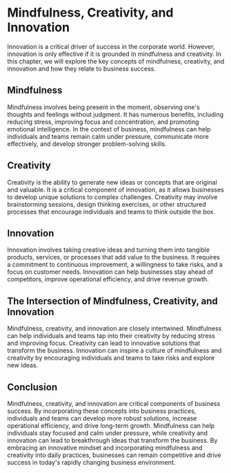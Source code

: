 Mindfulness, Creativity, and Innovation
=======================================================================================

Innovation is a critical driver of success in the corporate world. However, innovation is only effective if it is grounded in mindfulness and creativity. In this chapter, we will explore the key concepts of mindfulness, creativity, and innovation and how they relate to business success.

Mindfulness
-----------

Mindfulness involves being present in the moment, observing one's thoughts and feelings without judgment. It has numerous benefits, including reducing stress, improving focus and concentration, and promoting emotional intelligence. In the context of business, mindfulness can help individuals and teams remain calm under pressure, communicate more effectively, and develop stronger problem-solving skills.

Creativity
----------

Creativity is the ability to generate new ideas or concepts that are original and valuable. It is a critical component of innovation, as it allows businesses to develop unique solutions to complex challenges. Creativity may involve brainstorming sessions, design thinking exercises, or other structured processes that encourage individuals and teams to think outside the box.

Innovation
----------

Innovation involves taking creative ideas and turning them into tangible products, services, or processes that add value to the business. It requires a commitment to continuous improvement, a willingness to take risks, and a focus on customer needs. Innovation can help businesses stay ahead of competitors, improve operational efficiency, and drive revenue growth.

The Intersection of Mindfulness, Creativity, and Innovation
-----------------------------------------------------------

Mindfulness, creativity, and innovation are closely intertwined. Mindfulness can help individuals and teams tap into their creativity by reducing stress and improving focus. Creativity can lead to innovative solutions that transform the business. Innovation can inspire a culture of mindfulness and creativity by encouraging individuals and teams to take risks and explore new ideas.

Conclusion
----------

Mindfulness, creativity, and innovation are critical components of business success. By incorporating these concepts into business practices, individuals and teams can develop more robust solutions, increase operational efficiency, and drive long-term growth. Mindfulness can help individuals stay focused and calm under pressure, while creativity and innovation can lead to breakthrough ideas that transform the business. By embracing an innovative mindset and incorporating mindfulness and creativity into daily practices, businesses can remain competitive and drive success in today's rapidly changing business environment.
